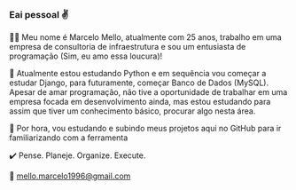 ### Eai pessoal ✌️

👨‍💻 Meu nome é Marcelo Mello, atualmente com 25 anos, trabalho em uma empresa de consultoria de infraestrutura e 
sou um entusiasta de programação (Sim, eu amo essa loucura)! 

🤖 Atualmente estou estudando Python e em sequência vou começar a estudar Django, para futuramente, começar Banco de Dados (MySQL). 
Apesar de amar programação, não tive a oportunidade de trabalhar em uma empresa focada em desenvolvimento ainda, mas estou 
estudando para assim que tiver um conhecimento básico, procurar algo nesta área. 

👣 Por hora, vou estudando e subindo meus projetos aqui no GitHub para ir familiarizando com a ferramenta

✔️ Pense. Planeje. Organize. Execute.

📧 mello.marcelo1996@gmail.com

